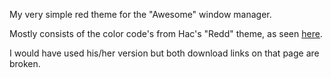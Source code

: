 My very simple red theme for the "Awesome" window manager.

Mostly consists of the color code's from Hac's "Redd" theme, as seen [here](http://awesome.naquadah.org/wiki/File:Redd.png).

I would have used his/her version but both download links on that page are broken.

